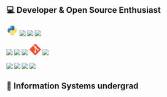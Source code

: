 ## :computer: Developer & Open Source Enthusiast
<code><img height="30" src="https://raw.githubusercontent.com/devicons/devicon/master/icons/python/python-original.svg"></code>
<code><img height="30" src="https://raw.githubusercontent.com/jmnote/z-icons/master/svg/c.svg"></code>
<code><img height="30" src="https://raw.githubusercontent.com/jmnote/z-icons/master/svg/java.svg"></code>
<code><a href="https://jekyllrb.com/"><img height="30" src="https://raw.githubusercontent.com/jmnote/z-icons/master/svg/ruby.svg"></a></code>
<br>
<br>
<code><img height="30" src="https://raw.githubusercontent.com/Thomas-George-T/Thomas-George-T/master/assets/linux-tux.svg"></code>
<code><img height="30" src="https://raw.githubusercontent.com/jmnote/z-icons/master/svg/bash.svg"></code>
<code><img height="30" src="https://img.icons8.com/fluent/48/000000/docker.png"/></code>
<code><img height="30" src="https://raw.githubusercontent.com/devicons/devicon/master/icons/git/git-original.svg"></code>
<code><img height="30" src="https://raw.githubusercontent.com/Thomas-George-T/Thomas-George-T/master/assets/mysql.svg"></code>
<br>
<br>
<code><img height="35" src="https://img.icons8.com/windows/48/000000/github.png"></code>
<code><img height="30" src="https://img.icons8.com/color/48/000000/gitlab.png"/></code>
<code><img height="30" src="https://img.icons8.com/fluent/48/000000/visual-studio-code-2019.png"></code>
<code><img height="30" src="https://raw.githubusercontent.com/dereknguyen269/dereknguyen269/master/images/vim.png"></code>

## :telescope: Information Systems undergrad


